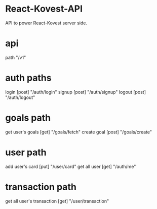 # React-Kovest-API
API to power React-Kovest server side.

# api
path "/v1"

# auth paths
login [post] "/auth/login"
signup [post] "/auth/signup"
logout [post] "/auth/logout"

<!-- Needs Authorization Token -->
# goals path
get user's goals [get] "/goals/fetch"
create goal [post] "/goals/create"

# user path
add user's card [put] "/user/card"
get all user [get] "/auth/me"


# transaction path
get all user's transaction [get] "/user/transaction"